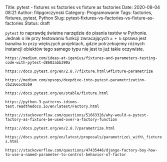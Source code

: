 Title: pytest - fixtures vs factories vs fixture as factories
Date: 2020-08-04 08:21
Author: filipgorczynski
Category: Programowanie
Tags: factories, fixtures, pytest, Python
Slug: pytest-fixtures-vs-factories-vs-fixture-as-factories
Status: draft

`pytest` to naprawdę świetne narzędzie do pisania testów w Pythonie. Jednak o ile przy testowaniu funkcji zwracających `a + b` sprawa jest banalna to przy większych projektach, gdzie potrzebujemy różnych instancji obiektów tego samego typu nie jest to już takie oczywiste.

`https://medium.com/ideas-at-igenius/fixtures-and-parameters-testing-code-with-pytest-d8603abb390a`

`https://docs.pytest.org/en/2.8.7/fixture.html\#fixture-parametrize`

`https://medium.com/opsops/deepdive-into-pytest-parametrization-cb21665c05b9`

`https://docs.pytest.org/en/stable/fixture.html`

`https://python-3-patterns-idioms-test.readthedocs.io/en/latest/Factory.html`

`https://stackoverflow.com/questions/51663326/why-would-a-pytest-factory-as-fixture-be-used-over-a-factory-function`

`https://docs.pytest.org/en/2.8.7/parametrize.html`

`https://docs.pytest.org/en/latest/proposals/parametrize\_with\_fixtures.html`

`https://stackoverflow.com/questions/47435446/django-factory-boy-how-to-use-a-named-parameter-to-control-behavior-of-factor`

 
